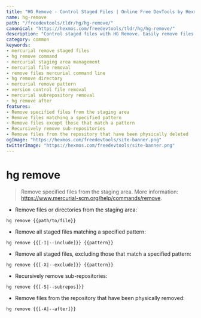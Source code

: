 ```yaml
---
title: "HG Remove - Control Staged Files | Online Free DevTools by Hexmos"
name: hg-remove
path: "/freedevtools/tldr/hg/hg-remove/"
canonical: "https://hexmos.com/freedevtools/tldr/hg/hg-remove/"
description: "Control staged files with HG Remove. Easily remove files and directories from the Mercurial staging area. Free online tool, no registration required."
category: common
keywords:
- mercurial remove staged files
- hg remove command
- mercurial staging area management
- mercurial file removal
- remove files mercurial command line
- hg remove directory
- mercurial remove pattern
- version control file removal
- mercurial subrepository removal
- hg remove after
features:
- Remove specified files from the staging area
- Remove files matching a specified pattern
- Remove files except those that match a pattern
- Recursively remove sub-repositories
- Remove files from the repository that have been physically deleted
ogImage: "https://hexmos.com/freedevtools/site-banner.png"
twitterImage: "https://hexmos.com/freedevtools/site-banner.png"
---
```


# hg remove

> Remove specified files from the staging area.
> More information: <https://www.mercurial-scm.org/help/commands/remove>.

- Remove files or directories from the staging area:

`hg remove {{path/to/file}}`

- Remove all staged files matching a specified pattern:

`hg remove {{[-I|--include]}} {{pattern}}`

- Remove all staged files, excluding those that match a specified pattern:

`hg remove {{[-X|--exclude]}} {{pattern}}`

- Recursively remove sub-repositories:

`hg remove {{[-S|--subrepos]}}`

- Remove files from the repository that have been physically removed:

`hg remove {{[-A|--after]}}`
